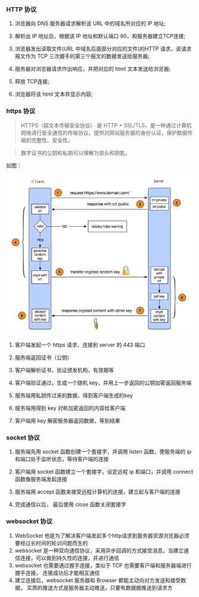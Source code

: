 ### HTTP 协议
1. 浏览器向 DNS 服务器请求解析该 URL 中的域名所对应的 IP 地址;

2. 解析出 IP 地址后，根据该 IP 地址和默认端口 80，和服务器建立TCP连接;

3. 浏览器发出读取文件(URL 中域名后面部分对应的文件)的HTTP 请求，该请求报文作为 TCP 三次握手的第三个报文的数据发送给服务器;

4. 服务器对浏览器请求作出响应，并把对应的 html 文本发送给浏览器;

5. 释放 TCP连接;

6. 浏览器将该 html 文本并显示内容; 　

### https 协议
>HTTPS（超文本传输安全协议） 是 HTTP + SSL/TLS，是一种通过计算机网络进行安全通信的传输协议，提供对网站服务器的身份认证，保护数据传输的完整性、安全性。

> 数字证书的公钥和私钥可以理解为锁头和钥匙，

如图：

![https](../img/https.png)

1. 客户端发起一个 https 请求，连接到 server 的 443 端口

1. 服务端返回证书（公钥）

1. 客户端解析证书，验证颁发机构，有效期等

1. 客户端验证通过，生成一个随机 key，并用上一步返回的公钥加密返回服务端

1. 服务端用私钥传过来的数据，得到客户端生成的key

1. 服务端用得到 key 对称加密返回的内容给客户端

1. 客户端用 key 解密服务器返回数据，等到结果

### socket 协议
1. 服务端先用 socket 函数创建一个套接字，并调用 listen 函数，使服务端的 ip 和端口处于监听状态，等待客户端的连接

1. 客户端用 socket 函数建立一个套接字，设定远程 ip 和端口，并调用 connect 函数像服务端发起连接

1. 服务端用 accept 函数来接受远程计算机的连接，建立起与客户端的连接

1. 完成通信以后， 最后使用 close 函数关闭套接字

### websocket 协议
1. WebSocket 他是为了解决客户端发起多个http请求到服务器资源浏览器必须要经过长时间的轮训问题而生的
1. websocket 是一种双向通信协议，采用异步回调的方式接受消息。当建立通信连接，可以做到持久性的连接，并进行通信
1. websocket 也需要通过握手连接，类似于 TCP 也需要客户端和服务器端进行握手连接， 连接成功后才能相互通信
1. 建立连接后，websocket 服务器和 Browser 都能主动向对方发送和接受数据， 实质的推送方式是服务器主动推送，只要有数据据推送到请求方
